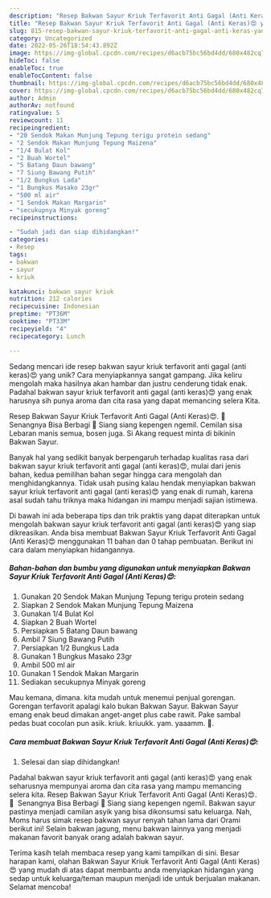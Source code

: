```yaml
---
description: "Resep Bakwan Sayur Kriuk Terfavorit Anti Gagal (Anti Keras)😍 yang Bisa Manjain Lidah"
title: "Resep Bakwan Sayur Kriuk Terfavorit Anti Gagal (Anti Keras)😍 yang Bisa Manjain Lidah"
slug: 815-resep-bakwan-sayur-kriuk-terfavorit-anti-gagal-anti-keras-yang-bisa-manjain-lidah
category: Uncategorized
date: 2022-05-26T18:54:43.892Z
image: https://img-global.cpcdn.com/recipes/d6acb75bc56bd4dd/680x482cq70/bakwan-sayur-kriuk-terfavorit-anti-gagal-anti-keras-foto-resep-utama.jpg
hideToc: false
enableToc: true
enableTocContent: false
thumbnail: https://img-global.cpcdn.com/recipes/d6acb75bc56bd4dd/680x482cq70/bakwan-sayur-kriuk-terfavorit-anti-gagal-anti-keras-foto-resep-utama.jpg
cover: https://img-global.cpcdn.com/recipes/d6acb75bc56bd4dd/680x482cq70/bakwan-sayur-kriuk-terfavorit-anti-gagal-anti-keras-foto-resep-utama.jpg
author: Admin
authorAv: notfound
ratingvalue: 5
reviewcount: 11
recipeingredient:
- "20 Sendok Makan Munjung Tepung terigu protein sedang"
- "2 Sendok Makan Munjung Tepung Maizena"
- "1/4 Bulat Kol"
- "2 Buah Wortel"
- "5 Batang Daun bawang"
- "7 Siung Bawang Putih"
- "1/2 Bungkus Lada"
- "1 Bungkus Masako 23gr"
- "500 ml air"
- "1 Sendok Makan Margarin"
- "secukupnya Minyak goreng"
recipeinstructions:

- "Sudah jadi dan siap dihidangkan!"
categories:
- Resep
tags:
- bakwan
- sayur
- kriuk

katakunci: bakwan sayur kriuk 
nutrition: 212 calories
recipecuisine: Indonesian
preptime: "PT36M"
cooktime: "PT33M"
recipeyield: "4"
recipecategory: Lunch

---
```





Sedang mencari ide resep bakwan sayur kriuk terfavorit anti gagal (anti keras)😍 yang unik? Cara menyiapkannya sangat gampang. Jika keliru mengolah maka hasilnya akan hambar dan justru cenderung tidak enak. Padahal bakwan sayur kriuk terfavorit anti gagal (anti keras)😍 yang enak harusnya sih punya aroma dan cita rasa yang dapat memancing selera Kita.





Resep Bakwan Sayur Kriuk Terfavorit Anti Gagal (Anti Keras)😍. 💜 ️ Senangnya Bisa Berbagi ️💜 Siang siang kepengen ngemil. Cemilan sisa Lebaran manis semua, bosen juga. Si Akang request minta di bikinin Bakwan Sayur.

Banyak hal yang sedikit banyak berpengaruh terhadap kualitas rasa dari bakwan sayur kriuk terfavorit anti gagal (anti keras)😍, mulai dari jenis bahan, kedua pemilihan bahan segar hingga cara mengolah dan menghidangkannya. Tidak usah pusing kalau hendak menyiapkan bakwan sayur kriuk terfavorit anti gagal (anti keras)😍 yang enak di rumah, karena asal sudah tahu triknya maka hidangan ini mampu menjadi sajian istimewa.






Di bawah ini ada beberapa tips dan trik praktis yang dapat diterapkan untuk mengolah bakwan sayur kriuk terfavorit anti gagal (anti keras)😍 yang siap dikreasikan. Anda bisa membuat Bakwan Sayur Kriuk Terfavorit Anti Gagal (Anti Keras)😍 menggunakan 11 bahan dan 0 tahap pembuatan. Berikut ini cara dalam menyiapkan hidangannya.

<!--inarticleads1-->

##### Bahan-bahan dan bumbu yang digunakan untuk menyiapkan Bakwan Sayur Kriuk Terfavorit Anti Gagal (Anti Keras)😍:

1. Gunakan 20 Sendok Makan Munjung Tepung terigu protein sedang
1. Siapkan 2 Sendok Makan Munjung Tepung Maizena
1. Gunakan 1/4 Bulat Kol
1. Siapkan 2 Buah Wortel
1. Persiapkan 5 Batang Daun bawang
1. Ambil 7 Siung Bawang Putih
1. Persiapkan 1/2 Bungkus Lada
1. Gunakan 1 Bungkus Masako 23gr
1. Ambil 500 ml air
1. Gunakan 1 Sendok Makan Margarin
1. Sediakan secukupnya Minyak goreng


Mau kemana, dimana. kita mudah untuk menemui penjual gorengan. Gorengan terfavorit apalagi kalo bukan Bakwan Sayur. Bakwan Sayur emang enak beud dimakan anget-anget plus cabe rawit. Pake sambal pedas buat cocolan pun asik. kriuk. kriuukk. yam. yaaamm. 🤤. 

<!--inarticleads2-->

##### Cara membuat Bakwan Sayur Kriuk Terfavorit Anti Gagal (Anti Keras)😍:


1. Selesai dan siap dihidangkan!

Padahal bakwan sayur kriuk terfavorit anti gagal (anti keras)😍 yang enak seharusnya mempunyai aroma dan cita rasa yang mampu memancing selera kita. Resep Bakwan Sayur Kriuk Terfavorit Anti Gagal (Anti Keras)😍. 💜 ️ Senangnya Bisa Berbagi ️💜 Siang siang kepengen ngemil. Bakwan sayur pastinya menjadi camilan asyik yang bisa dikonsumsi satu keluarga. Nah, Moms harus simak resep bakwan sayur renyah tahan lama dari Orami berikut ini! Selain bakwan jagung, menu bakwan lainnya yang menjadi makanan favorit banyak orang adalah bakwan sayur. 

Terima kasih telah membaca resep yang kami tampilkan di sini. Besar harapan kami, olahan Bakwan Sayur Kriuk Terfavorit Anti Gagal (Anti Keras)😍 yang mudah di atas dapat membantu anda menyiapkan hidangan yang sedap untuk keluarga/teman maupun menjadi ide untuk berjualan makanan. Selamat mencoba!
